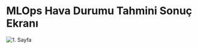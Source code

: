 # MLOps Hava Durumu Tahmini Sonuç Ekranı



![1. Sayfa](drive.google.com/file/d/1uy3bv0b4VDtQ7e2Htoppz00BWuVPZcDh/view?usp=sharing)

